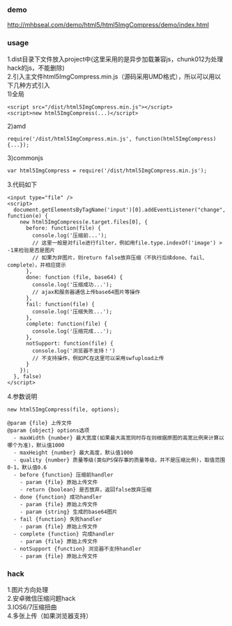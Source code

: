 ### demo
http://mhbseal.com/demo/html5/html5ImgCompress/demo/index.html
### usage
1.dist目录下文件放入project中(这里采用的是异步加载兼容js，chunk012为处理hack的js，不能删除)    
2.引入主文件html5ImgCompress.min.js（源码采用UMD格式），所以可以用以下几种方式引入  
  1)全局
  
    <script src="/dist/html5ImgCompress.min.js"></script>
    <script>new html5ImgCompress(...)</script>
  2)amd
  
    require('/dist/html5ImgCompress.min.js', function(html5ImgCompress) {...});
  3)commonjs
  
    var html5ImgCompress = require('/dist/html5ImgCompress.min.js');
3.代码如下  

    <input type="file" />
    <script>
      document.getElementsByTagName('input')[0].addEventListener("change", function(e) {
        new html5ImgCompress(e.target.files[0], {
          before: function(file) {
            console.log('压缩前...');
            // 这里一般是对file进行filter，例如用file.type.indexOf('image') > -1来检验是否是图片
            // 如果为非图片，则return false放弃压缩（不执行后续done、fail、complete），并相应提示
          },
          done: function (file, base64) {
            console.log('压缩成功...');
            // ajax和服务器通信上传base64图片等操作
          },
          fail: function(file) {
            console.log('压缩失败...');
          },
          complete: function(file) {
            console.log('压缩完成...');
          },
          notSupport: function(file) {
            console.log('浏览器不支持！')
            // 不支持操作，例如PC在这里可以采用swfupload上传
          }
        });
      }, false)
    </script>
4.参数说明

    new html5ImgCompress(file, options);
    
    @param {file} 上传文件
    @param {object} options选项
      - maxWidth {number} 最大宽度(如果最大高宽同时存在则根据原图的高宽比例来计算以哪个为准)，默认值1000
      - maxHeight {number} 最大高度，默认值1000
      - quality {number} 质量等级(类似PS保存事的质量等级，并不是压缩比例)，取值范围 0-1，默认值0.6
      - before {function} 压缩前handler
        - param {file} 原始上传文件
        - return {boolean} 是否放弃，返回false放弃压缩
      - done {function} 成功handler
        - param {file} 原始上传文件
        - param {string} 生成的base64图片
      - fail {function} 失败handler
        - param {file} 原始上传文件
      - complete {function} 完成handler
        - param {file} 原始上传文件
      - notSupport {function} 浏览器不支持handler
        - param {file} 原始上传文件
### hack
1.图片方向处理  
2.安卓微信压缩问题hack  
3.IOS6/7压缩扭曲  
4.多张上传（如果浏览器支持）
